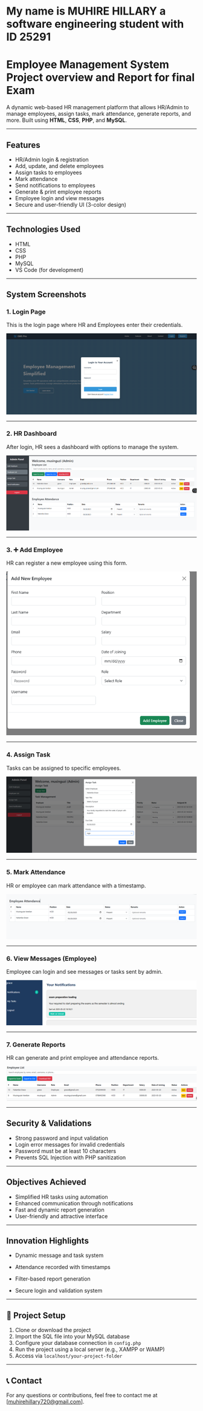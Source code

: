 # My name is MUHIRE HILLARY a software engineering student with ID 25291

#  Employee Management System Project overview and Report for final Exam

A dynamic web-based HR management platform that allows HR/Admin to manage employees, assign tasks, mark attendance, generate reports, and more. Built using **HTML**, **CSS**, **PHP**, and **MySQL**.

---

##  Features

- HR/Admin login & registration
- Add, update, and delete employees
- Assign tasks to employees
- Mark attendance
- Send notifications to employees
- Generate & print employee reports
- Employee login and view messages
- Secure and user-friendly UI (3-color design)

---

##  Technologies Used

- HTML
- CSS
- PHP
- MySQL
- VS Code (for development)

---

##  System Screenshots

### 1.  Login Page

This is the login page where HR and Employees enter their credentials.

![Login Page](images/login.png)

---

### 2. HR Dashboard

After login, HR sees a dashboard with options to manage the system.

![Dashboard](images/HRdashboard.png)

---

### 3. ➕ Add Employee

HR can register a new employee using this form.

![Add Employee](images/addemployee.png)

---

### 4.  Assign Task

Tasks can be assigned to specific employees.

![Assign Task](images/assigntasks.png)

---

### 5.  Mark Attendance

HR or employee can mark attendance with a timestamp.

![Attendance](images/attendance.png)

---

### 6.  View Messages (Employee)

Employee can login and see messages or tasks sent by admin.

![Messages](images/usernot.png)

---

### 7.  Generate Reports

HR can generate and print employee and attendance reports.

![Reports](images/report.png)

---

##  Security & Validations

- Strong password and input validation
- Login error messages for invalid credentials
- Password must be at least 10 characters
- Prevents SQL Injection with PHP sanitization

---

##  Objectives Achieved

- Simplified HR tasks using automation
- Enhanced communication through notifications
- Fast and dynamic report generation
- User-friendly and attractive interface

---

##  Innovation Highlights

- Dynamic message and task system
- Attendance recorded with timestamps
- Filter-based report generation

- Secure login and validation system

---

## 📌 Project Setup

1. Clone or download the project
2. Import the SQL file into your MySQL database
3. Configure your database connection in `config.php`
4. Run the project using a local server (e.g., XAMPP or WAMP)
5. Access via `localhost/your-project-folder`

---

## 📞 Contact

For any questions or contributions, feel free to contact me at [muhirehillary720@gmail.com].

